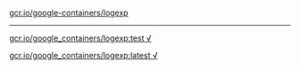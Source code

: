 [gcr.io/google-containers/logexp](https://hub.docker.com/r/anjia0532/logexp/tags/) 

----
[gcr.io/google_containers/logexp:test √](https://hub.docker.com/r/anjia0532/logexp/tags/)

[gcr.io/google_containers/logexp:latest √](https://hub.docker.com/r/anjia0532/logexp/tags/)

